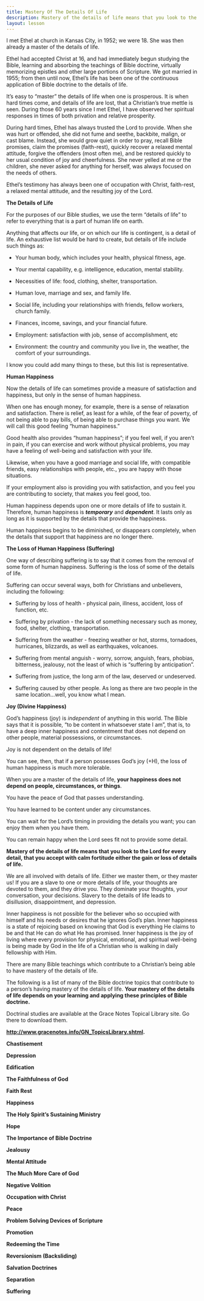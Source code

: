 ```yaml
---
title: Mastery Of The Details Of Life
description: Mastery of the details of life means that you look to the Lord for every detail, that you accept with calm fortitude either the gain or loss of details of life. [MAR 2013]
layout: lesson
---
```



I met Ethel at church in Kansas City, in 1952; we were 18. She was then already a master of the details of life.

Ethel had accepted Christ at 16, and had immediately begun studying the Bible, learning and absorbing the teachings of Bible doctrine, virtually memorizing epistles and other large portions of Scripture. We got married in 1955; from then until now, Ethel’s life has been one of the continuous application of Bible doctrine to the details of life.

It’s easy to “master” the details of life when one is prosperous. It is when hard times come, and details of life are lost, that a Christian’s true mettle is seen. During those 60 years since I met Ethel, I have observed her spiritual responses in times of both privation and relative prosperity.

During hard times, Ethel has always trusted the Lord to provide. When she was hurt or offended, she did not fume and seethe, backbite, malign, or cast blame. Instead, she would grow quiet in order to pray, recall Bible promises, claim the promises (faith-rest), quickly recover a relaxed mental attitude, forgive the offenders (most often me), and be restored quickly to her usual condition of joy and cheerfulness. She never yelled at me or the children, she never asked for anything for herself, was always focused on the needs of others.

Ethel’s testimony has always been one of occupation with Christ, faith-rest, a relaxed mental attitude, and the resulting joy of the Lord.

**The Details of Life**

For the purposes of our Bible studies, we use the term “details of life” to refer to everything that is a part of human life on earth.

Anything that affects our life, or on which our life is contingent, is a detail of life. An exhaustive list would be hard to create, but details of life include such things as:

* Your human body, which includes your health, physical fitness, age.

* Your mental capability, e.g. intelligence, education, mental     stability.

* Necessities of life: food, clothing, shelter, transportation.

* Human love, marriage and sex, and family life.

* Social life, including your relationships with friends, fellow
    workers, church family.

* Finances, income, savings, and your financial future.

* Employment: satisfaction with job, sense of accomplishment, etc

* Environment: the country and community you live in, the weather, the     comfort of your surroundings.

I know you could add many things to these, but this list is representative.

**Human Happiness**

Now the details of life can sometimes provide a measure of satisfaction and happiness, but only in the sense of human happiness.

When one has enough money, for example, there is a sense of relaxation and satisfaction. There is relief, as least for a while, of the fear of poverty, of not being able to pay bills, of being able to purchase things you want. We will call this good feeling “human happiness.”

Good health also provides “human happiness”; if you feel well, if you aren’t in pain, if you can exercise and work without physical problems, you may have a feeling of well-being and satisfaction with your life.

Likewise, when you have a good marriage and social life, with compatible friends, easy relationships with people, etc., you are happy with those situations.

If your employment also is providing you with satisfaction, and you feel you are contributing to society, that makes you feel good, too.

Human happiness depends upon one or more details of life to sustain it. Therefore, human happiness is ***temporary*** and ***dependent***. It lasts only as long as it is supported by the details that provide the happiness.

Human happiness begins to be diminished, or disappears completely, when the details that support that happiness are no longer there.

**The Loss of Human Happiness (Suffering)**

One way of describing suffering is to say that it comes from the removal of some form of human happiness. Suffering is the loss of some of the details of life.

Suffering can occur several ways, both for Christians and unbelievers, including the following:

* Suffering by loss of health - physical pain, illness, accident, loss of function, etc.

* Suffering by privation - the lack of something necessary such as money, food, shelter, clothing, transportation.

* Suffering from the weather - freezing weather or hot, storms, tornadoes, hurricanes, blizzards, as well as earthquakes, volcanoes.

* Suffering from mental anguish - worry, sorrow, anguish, fears, phobias, bitterness, jealousy, not the least of which is “suffering by anticipation”.

* Suffering from justice, the long arm of the law, deserved or undeserved.

* Suffering caused by other people. As long as there are two people in
the same location…well, you know what I mean.

**Joy (Divine Happiness)**

God’s happiness (joy) is *independent* of anything in this world. The Bible says that it is possible, “to be content in whatsoever state I am”, that is, to have a deep inner happiness and contentment that does not depend on other people, material possessions, or circumstances.

Joy is not dependent on the details of life!

You can see, then, that if a person possesses God’s joy (+H), the loss of human happiness is much more tolerable.

When you are a master of the details of life, **your happiness does not depend on people, circumstances, or things**.

You have the peace of God that passes understanding.

You have learned to be content under any circumstances.

You can wait for the Lord’s timing in providing the details you want; you can enjoy them when you have them.

You can remain happy when the Lord sees fit not to provide some detail.

**Mastery of the details of life means that you look to the Lord for every detail, that you accept with calm fortitude either the gain or loss of details of life.**

We are all involved with details of life. Either we master them, or they master us! If you are a slave to one or more details of life, your thoughts are devoted to them, and they drive you. They dominate your thoughts, your conversation, your decisions. Slavery to the details of life leads to disillusion, disappointment, and depression.

Inner happiness is not possible for the believer who so occupied with himself and his needs or desires that he ignores God’s plan. Inner happiness is a state of rejoicing based on knowing that God is everything He claims to be and that He can do what He has promised. Inner happiness is the joy of living where every provision for physical, emotional, and spiritual well-being is being made by God in the life of a Christian who is walking in daily fellowship with Him.

There are many Bible teachings which contribute to a Christian’s being able to have mastery of the details of life.

The following is a list of many of the Bible doctrine topics that contribute to a person’s having mastery of the details of life. **Your mastery of the details of life depends on your learning and applying these principles of Bible doctrine.**

Doctrinal studies are available at the Grace Notes Topical Library site. Go there to download them.

**<http://www.gracenotes.info/GN_TopicsLibrary.shtml>.**

**Chastisement**

**Depression**

**Edification**

**The Faithfulness of God**

**Faith Rest**

**Happiness**

**The Holy Spirit’s Sustaining Ministry**

**Hope**

**The Importance of Bible Doctrine**

**Jealousy**

**Mental Attitude**

**The Much More Care of God**

**Negative Volition**

**Occupation with Christ**

**Peace**

**Problem Solving Devices of Scripture**

**Promotion**

**Redeeming the Time**

**Reversionism (Backsliding)**

**Salvation Doctrines**

**Separation**

**Suffering**

